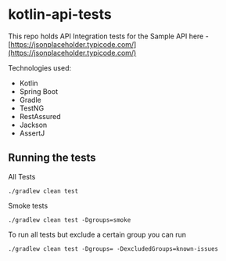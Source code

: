 # kotlin-api-tests
This repo holds API Integration tests for the Sample API here - [https://jsonplaceholder.typicode.com/](https://jsonplaceholder.typicode.com/)

Technologies used:
- Kotlin
- Spring Boot
- Gradle
- TestNG
- RestAssured
- Jackson 
- AssertJ 

## Running the tests

All Tests

```
./gradlew clean test
```

Smoke tests

```
./gradlew clean test -Dgroups=smoke
```

To run all tests but exclude a certain group you can run
```
./gradlew clean test -Dgroups= -DexcludedGroups=known-issues
```